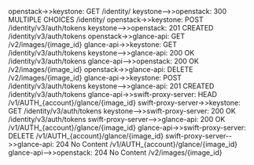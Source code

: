 openstack->>keystone: GET /identity/
keystone-->>openstack: 300 MULTIPLE CHOICES /identity/
openstack->>keystone: POST /identity/v3/auth/tokens
keystone-->>openstack: 201 CREATED /identity/v3/auth/tokens
openstack->>glance-api: GET /v2/images/{image_id}
glance-api->>keystone: GET /identity/v3/auth/tokens
keystone-->>glance-api: 200 OK /identity/v3/auth/tokens
glance-api-->>openstack: 200 OK /v2/images/{image_id}
openstack->>glance-api: DELETE /v2/images/{image_id}
glance-api->>keystone: POST /identity/v3/auth/tokens
keystone-->>glance-api: 201 CREATED /identity/v3/auth/tokens
glance-api->>swift-proxy-server: HEAD /v1/AUTH_{account}/glance/{image_id}
swift-proxy-server->>keystone: GET /identity/v3/auth/tokens
keystone-->>swift-proxy-server: 200 OK /identity/v3/auth/tokens
swift-proxy-server-->>glance-api: 200 OK /v1/AUTH_{account}/glance/{image_id}
glance-api->>swift-proxy-server: DELETE /v1/AUTH_{account}/glance/{image_id}
swift-proxy-server-->>glance-api: 204 No Content /v1/AUTH_{account}/glance/{image_id}
glance-api-->>openstack: 204 No Content /v2/images/{image_id}

